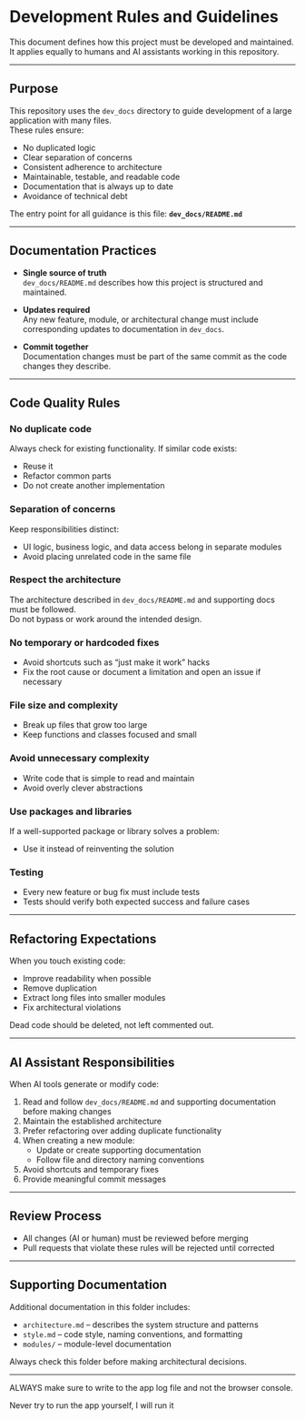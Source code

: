 # Development Rules and Guidelines

This document defines how this project must be developed and maintained.  
It applies equally to humans and AI assistants working in this repository.

---

## Purpose

This repository uses the `dev_docs` directory to guide development of a large application with many files.  
These rules ensure:

- No duplicated logic
- Clear separation of concerns
- Consistent adherence to architecture
- Maintainable, testable, and readable code
- Documentation that is always up to date
- Avoidance of technical debt

The entry point for all guidance is this file: **`dev_docs/README.md`**

---

## Documentation Practices

- **Single source of truth**  
  `dev_docs/README.md` describes how this project is structured and maintained.  

- **Updates required**  
  Any new feature, module, or architectural change must include corresponding updates to documentation in `dev_docs`.  

- **Commit together**  
  Documentation changes must be part of the same commit as the code changes they describe.  

---

## Code Quality Rules

### No duplicate code
Always check for existing functionality. If similar code exists:
- Reuse it
- Refactor common parts
- Do not create another implementation

### Separation of concerns
Keep responsibilities distinct:
- UI logic, business logic, and data access belong in separate modules
- Avoid placing unrelated code in the same file

### Respect the architecture
The architecture described in `dev_docs/README.md` and supporting docs must be followed.  
Do not bypass or work around the intended design.

### No temporary or hardcoded fixes
- Avoid shortcuts such as “just make it work” hacks
- Fix the root cause or document a limitation and open an issue if necessary

### File size and complexity
- Break up files that grow too large
- Keep functions and classes focused and small

### Avoid unnecessary complexity
- Write code that is simple to read and maintain
- Avoid overly clever abstractions

### Use packages and libraries
If a well-supported package or library solves a problem:
- Use it instead of reinventing the solution

### Testing
- Every new feature or bug fix must include tests
- Tests should verify both expected success and failure cases

---

## Refactoring Expectations

When you touch existing code:
- Improve readability when possible
- Remove duplication
- Extract long files into smaller modules
- Fix architectural violations

Dead code should be deleted, not left commented out.

---

## AI Assistant Responsibilities

When AI tools generate or modify code:

1. Read and follow `dev_docs/README.md` and supporting documentation before making changes
2. Maintain the established architecture
3. Prefer refactoring over adding duplicate functionality
4. When creating a new module:
   - Update or create supporting documentation
   - Follow file and directory naming conventions
5. Avoid shortcuts and temporary fixes
6. Provide meaningful commit messages

---

## Review Process

- All changes (AI or human) must be reviewed before merging
- Pull requests that violate these rules will be rejected until corrected

---

## Supporting Documentation

Additional documentation in this folder includes:
- `architecture.md` – describes the system structure and patterns
- `style.md` – code style, naming conventions, and formatting
- `modules/` – module-level documentation

Always check this folder before making architectural decisions.

---

ALWAYS make sure to write to the app log file and not the browser console.

Never try to run the app yourself, I will run it